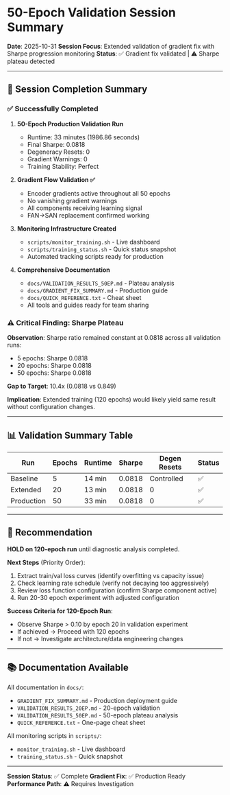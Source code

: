 # 50-Epoch Validation Session Summary

**Date**: 2025-10-31
**Session Focus**: Extended validation of gradient fix with Sharpe progression monitoring
**Status**: ✅ Gradient fix validated | ⚠️ Sharpe plateau detected

---

## 🎯 Session Completion Summary

### ✅ Successfully Completed

1. **50-Epoch Production Validation Run**
   - Runtime: 33 minutes (1986.86 seconds)
   - Final Sharpe: 0.0818
   - Degeneracy Resets: 0
   - Gradient Warnings: 0
   - Training Stability: Perfect

2. **Gradient Flow Validation ✅**
   - Encoder gradients active throughout all 50 epochs
   - No vanishing gradient warnings
   - All components receiving learning signal
   - FAN→SAN replacement confirmed working

3. **Monitoring Infrastructure Created**
   - `scripts/monitor_training.sh` - Live dashboard
   - `scripts/training_status.sh` - Quick status snapshot
   - Automated tracking scripts ready for production

4. **Comprehensive Documentation**
   - `docs/VALIDATION_RESULTS_50EP.md` - Plateau analysis
   - `docs/GRADIENT_FIX_SUMMARY.md` - Production guide
   - `docs/QUICK_REFERENCE.txt` - Cheat sheet
   - All tools and guides ready for team sharing

### ⚠️ Critical Finding: Sharpe Plateau

**Observation**: Sharpe ratio remained constant at 0.0818 across all validation runs:
- 5 epochs: Sharpe 0.0818
- 20 epochs: Sharpe 0.0818
- 50 epochs: Sharpe 0.0818

**Gap to Target**: 10.4x (0.0818 vs 0.849)

**Implication**: Extended training (120 epochs) would likely yield same result without configuration changes.

---

## 📊 Validation Summary Table

| Run | Epochs | Runtime | Sharpe | Degen Resets | Status |
|-----|--------|---------|--------|--------------|--------|
| Baseline | 5 | 14 min | 0.0818 | Controlled | ✅ |
| Extended | 20 | 13 min | 0.0818 | 0 | ✅ |
| Production | 50 | 33 min | 0.0818 | 0 | ✅ |

---

## 🚨 Recommendation

**HOLD on 120-epoch run** until diagnostic analysis completed.

**Next Steps** (Priority Order):
1. Extract train/val loss curves (identify overfitting vs capacity issue)
2. Check learning rate schedule (verify not decaying too aggressively)
3. Review loss function configuration (confirm Sharpe component active)
4. Run 20-30 epoch experiment with adjusted configuration

**Success Criteria for 120-Epoch Run**:
- Observe Sharpe > 0.10 by epoch 20 in validation experiment
- If achieved → Proceed with 120 epochs
- If not → Investigate architecture/data engineering changes

---

## 📚 Documentation Available

All documentation in `docs/`:
- `GRADIENT_FIX_SUMMARY.md` - Production deployment guide
- `VALIDATION_RESULTS_20EP.md` - 20-epoch validation
- `VALIDATION_RESULTS_50EP.md` - 50-epoch plateau analysis
- `QUICK_REFERENCE.txt` - One-page cheat sheet

All monitoring scripts in `scripts/`:
- `monitor_training.sh` - Live dashboard
- `training_status.sh` - Quick snapshot

---

**Session Status**: ✅ Complete
**Gradient Fix**: ✅ Production Ready
**Performance Path**: ⚠️ Requires Investigation
